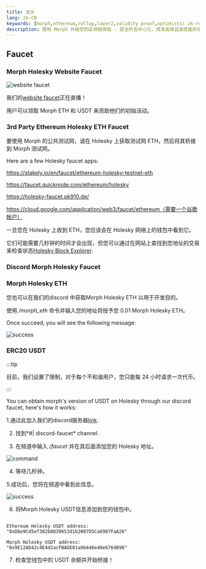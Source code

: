 ```yaml
---
title: 龙头
lang: zh-CN
keywords: [morph,ethereum,rollup,layer2,validity proof,optimistic zk-rollup]
description: 使用 Morph 升级您的区块链体验 - 安全的去中心化、成本高效且高性能的乐观 zk-rollup 解决方案。现在就试试吧！
---
```



## Faucet

### Morph Holesky Website Faucet

![website faucet](../../assets/docs/quick-start/faucet/web_faucet.jpg)

我们的[website faucet](https://morphfaucet.com/)正在直播！

用户可以领取 Morph ETH 和 USDT 来资助他们的初始活动。



### 3rd Party Ethereum Holesky ETH Faucet

要使用 Morph 的公共测试网，请在 Holesky 上获取测试网 ETH，然后将其桥接到 Morph 测试网。

Here are a few Holesky faucet apps:

https://stakely.io/en/faucet/ethereum-holesky-testnet-eth

https://faucet.quicknode.com/ethereum/holesky

https://holesky-faucet.pk910.de/

https://cloud.google.com/application/web3/faucet/ethereum（需要一个谷歌帐户）

一旦您在 Holesky 上收到 ETH，您应该会在 Holesky 网络上的钱包中看到它。

它们可能需要几秒钟的时间才会出现，但您可以通过在网站上查找到您地址的交易来检查状态[Holesky Block Explorer](https://holesky.etherscan.io/).


### Discord Morph Holesky Faucet

### Morph Holesky ETH

您也可以在我们的discord 中获取Morph Holesky ETH 以用于开发目的。

使用 */morph_eth* 命令并输入您的地址将授予您 0.01 Morph Holesky ETH。

Once succeed, you will see the following message:

![success](../../assets/docs/quick-start/faucet/faucet_eth.png)

### ERC20 USDT

:::tip

目前，我们设置了限制，对于每个不和谐用户，您只能每 24 小时请求一次代币。

:::

You can obtain morph's version of USDT on Holesky through our discord faucet, here's how it works:

1.通过此加入我们的discord服务器[link](https://discord.com/invite/L2Morph).

2. 找到*#| discord-faucet* channel.

3. 在频道中输入 */faucet* 并在其后面添加您的 Holesky 地址。

![command](../../assets/docs/quick-start/faucet/faucet_c.png)

4. 等待几秒钟。

5.成功后，您将在频道中看到此信息。

![success](../../assets/docs/quick-start/faucet/success.png)

6. 将Morph Holesky USDT信息添加到您的钱包中。

~~~

Ethereum Holesky USDT address: "0xD6e9Cd5ef382b0830653d1b2007D5Ca6987FaA26"

Morph Holesky USDT address: "0x9E12AD42c4E4d2acFBADE01a96446e48e6764B98"

~~~

7. 检查您钱包中的 USDT 余额并开始桥接！




